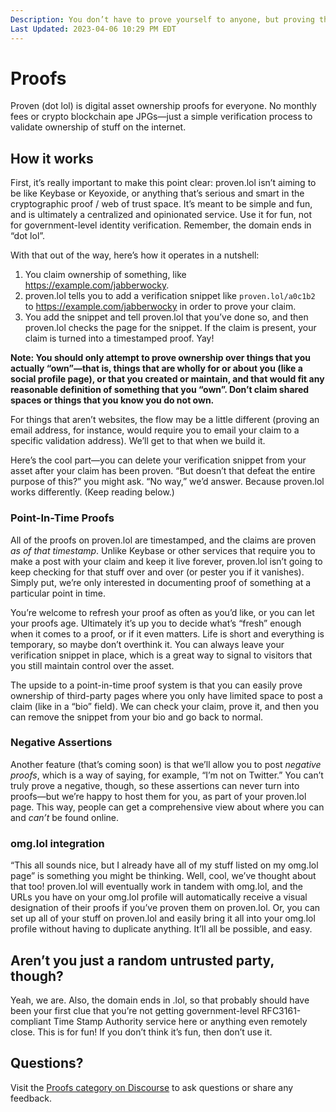 ```yaml
---
Description: You don’t have to prove yourself to anyone, but proving that your stuff is yours is pretty sweet  
Last Updated: 2023-04-06 10:29 PM EDT
---
```


# Proofs

Proven (dot lol) is digital asset ownership proofs for everyone. No monthly fees or crypto blockchain ape JPGs—just a simple verification process to validate ownership of stuff on the internet.

## How it works

First, it’s really important to make this point clear: proven.lol isn’t aiming to be like Keybase or Keyoxide, or anything that’s serious and smart in the cryptographic proof / web of trust space. It’s meant to be simple and fun, and is ultimately a centralized and opinionated service. Use it for fun, not for government-level identity verification. Remember, the domain ends in “dot lol”.

With that out of the way, here’s how it operates in a nutshell:

1. You claim ownership of something, like https://example.com/jabberwocky.
2. proven.lol tells you to add a verification snippet like `proven.lol/a0c1b2` to https://example.com/jabberwocky in order to prove your claim.
3. You add the snippet and tell proven.lol that you’ve done so, and then proven.lol checks the page for the snippet. If the claim is present, your claim is turned into a timestamped proof. Yay!

**Note: You should only attempt to prove ownership over things that you actually “own”—that is, things that are wholly for or about you (like a social profile page), or that you created or maintain, and that would fit any reasonable definition of something that you “own”. Don’t claim shared spaces or things that you know you do not own.**

For things that aren’t websites, the flow may be a little different (proving an email address, for instance, would require you to email your claim to a specific validation address). We’ll get to that when we build it.

Here’s the cool part—you can delete your verification snippet from your asset after your claim has been proven. “But doesn’t that defeat the entire purpose of this?” you might ask. “No way,” we’d answer. Because proven.lol works differently. (Keep reading below.)

### Point-In-Time Proofs

All of the proofs on proven.lol are timestamped, and the claims are proven _as of that timestamp_. Unlike Keybase or other services that require you to make a post with your claim and keep it live forever, proven.lol isn’t going to keep checking for that stuff over and over (or pester you if it vanishes). Simply put, we’re only interested in documenting proof of something at a particular point in time.

You’re welcome to refresh your proof as often as you’d like, or you can let your proofs age. Ultimately it’s up you to decide what’s “fresh” enough when it comes to a proof, or if it even matters. Life is short and everything is temporary, so maybe don’t overthink it. You can always leave your verification snippet in place, which is a great way to signal to visitors that you still maintain control over the asset.

The upside to a point-in-time proof system is that you can easily prove ownership of third-party pages where you only have limited space to post a claim (like in a “bio” field). We can check your claim, prove it, and then you can remove the snippet from your bio and go back to normal.

### Negative Assertions

Another feature (that’s coming soon) is that we’ll allow you to post _negative proofs_, which is a way of saying, for example, “I’m not on Twitter.” You can’t truly prove a negative, though, so these assertions can never turn into proofs—but we’re happy to host them for you, as part of your proven.lol page. This way, people can get a comprehensive view about where you can and _can’t_ be found online.

### omg.lol integration

“This all sounds nice, but I already have all of my stuff listed on my omg.lol page” is something you might be thinking. Well, cool, we’ve thought about that too! proven.lol will eventually work in tandem with omg.lol, and the URLs you have on your omg.lol profile will automatically receive a visual designation of their proofs if you’ve proven them on proven.lol. Or, you can set up all of your stuff on proven.lol and easily bring it all into your omg.lol profile without having to duplicate anything. It’ll all be possible, and easy.

## Aren’t you just a random untrusted party, though?

Yeah, we are. Also, the domain ends in .lol, so that probably should have been your first clue that you’re not getting government-level RFC3161-compliant Time Stamp Authority service here or anything even remotely close. This is for fun! If you don’t think it’s fun, then don’t use it.

## Questions?

Visit the [Proofs category on Discourse](https://discourse.lol/c/proofs/18) to ask questions or share any feedback.

